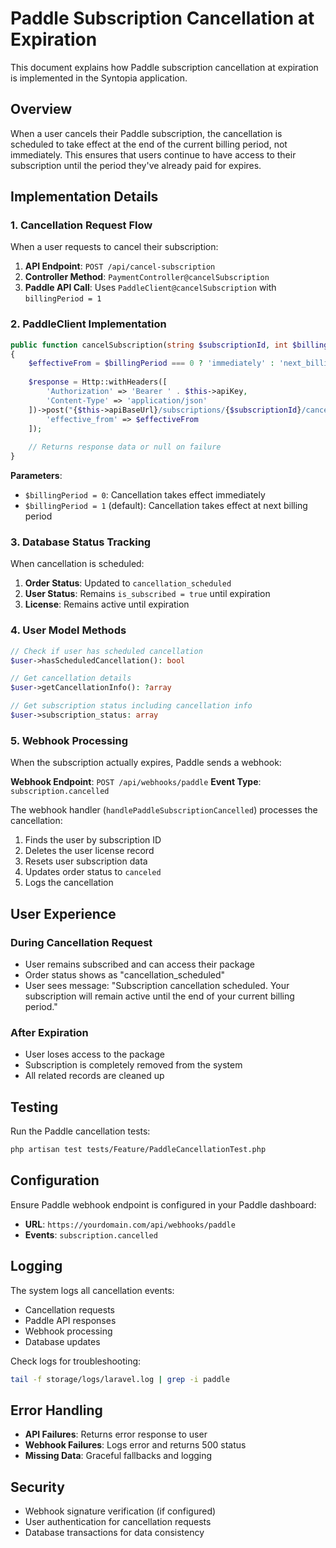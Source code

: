 # Paddle Subscription Cancellation at Expiration

This document explains how Paddle subscription cancellation at expiration is implemented in the Syntopia application.

## Overview

When a user cancels their Paddle subscription, the cancellation is scheduled to take effect at the end of the current billing period, not immediately. This ensures that users continue to have access to their subscription until the period they've already paid for expires.

## Implementation Details

### 1. Cancellation Request Flow

When a user requests to cancel their subscription:

1. **API Endpoint**: `POST /api/cancel-subscription`
2. **Controller Method**: `PaymentController@cancelSubscription`
3. **Paddle API Call**: Uses `PaddleClient@cancelSubscription` with `billingPeriod = 1`

### 2. PaddleClient Implementation

```php
public function cancelSubscription(string $subscriptionId, int $billingPeriod = 1)
{
    $effectiveFrom = $billingPeriod === 0 ? 'immediately' : 'next_billing_period';
    
    $response = Http::withHeaders([
        'Authorization' => 'Bearer ' . $this->apiKey,
        'Content-Type' => 'application/json'
    ])->post("{$this->apiBaseUrl}/subscriptions/{$subscriptionId}/cancel", [
        'effective_from' => $effectiveFrom
    ]);
    
    // Returns response data or null on failure
}
```

**Parameters**:
- `$billingPeriod = 0`: Cancellation takes effect immediately
- `$billingPeriod = 1` (default): Cancellation takes effect at next billing period

### 3. Database Status Tracking

When cancellation is scheduled:

1. **Order Status**: Updated to `cancellation_scheduled`
2. **User Status**: Remains `is_subscribed = true` until expiration
3. **License**: Remains active until expiration

### 4. User Model Methods

```php
// Check if user has scheduled cancellation
$user->hasScheduledCancellation(): bool

// Get cancellation details
$user->getCancellationInfo(): ?array

// Get subscription status including cancellation info
$user->subscription_status: array
```

### 5. Webhook Processing

When the subscription actually expires, Paddle sends a webhook:

**Webhook Endpoint**: `POST /api/webhooks/paddle`
**Event Type**: `subscription.cancelled`

The webhook handler (`handlePaddleSubscriptionCancelled`) processes the cancellation:

1. Finds the user by subscription ID
2. Deletes the user license record
3. Resets user subscription data
4. Updates order status to `canceled`
5. Logs the cancellation

## User Experience

### During Cancellation Request
- User remains subscribed and can access their package
- Order status shows as "cancellation_scheduled"
- User sees message: "Subscription cancellation scheduled. Your subscription will remain active until the end of your current billing period."

### After Expiration
- User loses access to the package
- Subscription is completely removed from the system
- All related records are cleaned up

## Testing

Run the Paddle cancellation tests:

```bash
php artisan test tests/Feature/PaddleCancellationTest.php
```

## Configuration

Ensure Paddle webhook endpoint is configured in your Paddle dashboard:

- **URL**: `https://yourdomain.com/api/webhooks/paddle`
- **Events**: `subscription.cancelled`

## Logging

The system logs all cancellation events:

- Cancellation requests
- Paddle API responses
- Webhook processing
- Database updates

Check logs for troubleshooting:
```bash
tail -f storage/logs/laravel.log | grep -i paddle
```

## Error Handling

- **API Failures**: Returns error response to user
- **Webhook Failures**: Logs error and returns 500 status
- **Missing Data**: Graceful fallbacks and logging

## Security

- Webhook signature verification (if configured)
- User authentication for cancellation requests
- Database transactions for data consistency 
